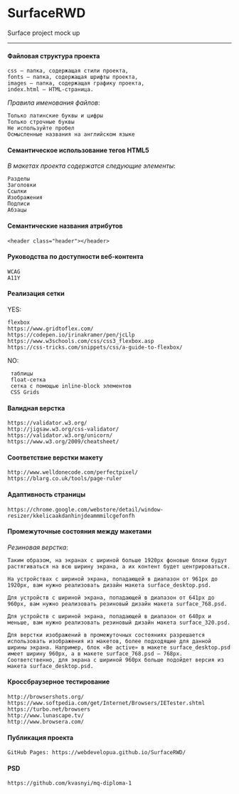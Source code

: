 # SurfaceRWD
Surface project mock up

***

#### Файловая структура проекта
    css — папка, содержащая стили проекта,
    fonts — папка, содержащая шрифты проекта,
    images — папка, содержащая графику проекта,
    index.html — HTML-страница.
    
   *Правила именования файлов*:
    
    Только латинские буквы и цифры
    Только строчные буквы
    Не используйте пробел
    Осмысленные названия на английском языке


#### Семантическое использование тегов HTML5

*В макетах проекта содержатся следующие элементы*:

    Разделы 
    Заголовки 
    Ссылки 
    Изображения 
    Подписи 
    Абзацы 
    
#### Семантические названия атрибутов

    <header class="header"></header>
    
#### Руководства по доступности веб-контента

    WCAG
    A11Y

#### Реализация сетки

   YES:
   
    flexbox 
    https://www.gridtoflex.com/
    https://codepen.io/irinakramer/pen/jcLlp
    https://www.w3schools.com/css/css3_flexbox.asp
    https://css-tricks.com/snippets/css/a-guide-to-flexbox/
     
   NO:
    
     таблицы
     float-сетка
     сетка с помощью inline-block элементов
     CSS Grids
  
#### Валидная верстка

    https://validator.w3.org/
    http://jigsaw.w3.org/css-validator/
    https://validator.w3.org/unicorn/
    https://www.w3.org/2009/cheatsheet/
    
#### Соответствие верстки макету

    http://www.welldonecode.com/perfectpixel/
    https://blarg.co.uk/tools/page-ruler
    
    
#### Адаптивность страницы

    https://chrome.google.com/webstore/detail/window-resizer/kkelicaakdanhinjdeammmilcgefonfh
    
#### Промежуточные состояния между макетами

   *Резиновая верстка*:
    
    
    Таким образом, на экранах с шириной больше 1920px фоновые блоки будут растягиваться на всю ширину экрана, а их контент будет центрироваться.
    
    На устройствах с шириной экрана, попадающей в диапазон от 961px до 1920px, вам нужно реализовать дизайн макета surface_desktop.psd.
    
    Для устройств с шириной экрана, попадающей в диапазон от 641px до 960px, вам нужно реализовать резиновый дизайн макета surface_768.psd.
    
    Для устройств с шириной экрана, попадающей в диапазон от 640px и меньше, вам нужно реализовать резиновый дизайн макета surface_320.psd.
    
    Для верстки изображений в промежуточных состояниях разрешается использовать изображения из макетов, более подходящие для данной ширины экрана. Например, блок «Be active» в макете surface_desktop.psd имеет ширину 960px, а в макете surface_768.psd — 768px. Соответственно, для экрана с шириной 960px больше подойдет версия из макета surface_desktop.psd.
    
#### Кроссбраузерное тестирование

    http://browsershots.org/
    https://www.softpedia.com/get/Internet/Browsers/IETester.shtml
    https://turbo.net/browsers
    http://www.lunascape.tv/
    http://www.browsera.com/

#### Публикация проекта
    
    GitHub Pages: https://webdevelopua.github.io/SurfaceRWD/
    
#### PSD

    https://github.com/kvasnyi/mq-diploma-1
    
